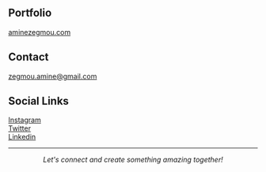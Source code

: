 ## Portfolio
[aminezegmou.com](https://www.aminezegmou.com)

## Contact
[zegmou.amine@gmail.com](zegmou.amine@gmail.com)

## Social Links
[Instagram](https://www.instagram.com/vmine_ze)  
[Twitter](https://twitter.com/aminezegmou)  
[Linkedin](https://www.linkedin.com/in/aminezegmou)  

---

<div align="center">
  <i>Let's connect and create something amazing together!</i>
</div>
